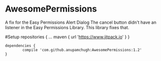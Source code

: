 # AwesomePermissions
A fix for the Easy Permissions Alert Dialog
The cancel button didn't have an listener in the Easy Permissions Library.
This library fixes that.

#Setup
repositories {
			...
			maven { url 'https://www.jitpack.io' }
		}
    
    dependencies {
	        compile 'com.github.anupamchugh:AwesomePermissions:1.2'
	}
